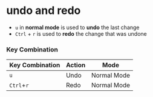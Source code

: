 # undo and redo
 * `u` in **normal mode** is used to **undo** the last change
 * `Ctrl` + `r` is used to **redo** the change that was undone

### Key Combination
|Key Combination|Action|Mode|
|---|---|---|
|`u`|Undo|Normal Mode|
|`Ctrl`+`r`|Redo|Normal Mode|
